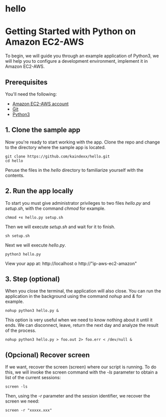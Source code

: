 # hello
# Getting Started with Python on Amazon EC2-AWS

To begin, we will guide you through an example application of Python3, we will help you to configure a development environment, implement it in Amazon EC2-AWS.

## Prerequisites

You'll need the following:
* [Amazon EC2-AWS account](https://portal.aws.amazon.com/billing/signup#/start)
* [Git](https://git-scm.com/downloads)
* [Python3](https://www.python.org/downloads/)

## 1. Clone the sample app

Now you're ready to start working with the app. Clone the repo and change to the directory where the sample app is located.
  ```
git clone https://github.com/kaindexx/hello.git
cd hello
  ```

  Peruse the files in the *hello* directory to familiarize yourself with the contents.

## 2. Run the app locally

To start you must give administrator privileges to two files *hello.py* and *setup.sh*, with the command *chmod* for example.
  ```
chmod +x hello.py setup.sh
  ```

Then we will execute *setup.sh* and wait for it to finish.
  ```
sh setup.sh
  ```
Next we will execute *hello.py*.
  ```
python3 hello.py
  ```

 View your app at: http://localhost o http://"ip-aws-ec2-amazon"

## 3. Step (optional)

When you close the terminal, the application will also close. You can run the application in the background using the command *nohup* and *&* for example.
 
  ```
 nohup python3 hello.py &
  ```
 This option is very useful when we need to know nothing about it until it ends. We can disconnect, leave, return the next day and analyze the result of the process.
 ```
 nohup python3 hello.py > foo.out 2> foo.err < /dev/null &
 ```

##  (Opcional) Recover screen

If we want, recover the screen (screen) where our script is running. To do this, we will invoke the screen command with the *-ls* parameter to obtain a list of the current sessions:
   ```
 screen -ls
   ```
Then, using the *-r* parameter and the session identifier, we recover the screen we need:  
 ```
 screen -r "xxxxx.xxx"
   ```
   
